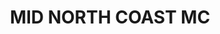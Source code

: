 ---
lastmod: '2025-04-06T06:05:20+00:00'
latitude: -31.4352
layout: suburb
longitude: 152.917
postcode: '2442'
state: NSW
title: MID NORTH COAST MC
url: /nsw/mid-north-coast-mc/
---